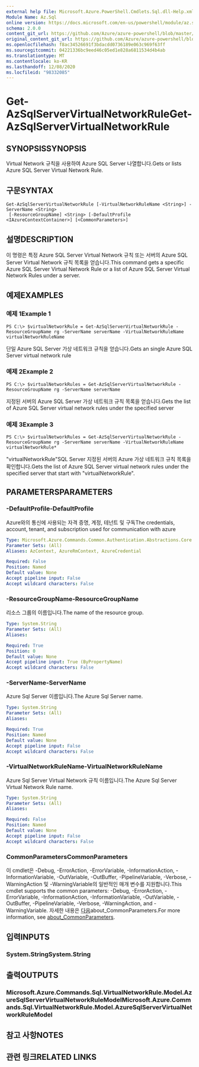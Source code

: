 ```yaml
---
external help file: Microsoft.Azure.PowerShell.Cmdlets.Sql.dll-Help.xml
Module Name: Az.Sql
online version: https://docs.microsoft.com/en-us/powershell/module/az.sql/get-azsqlservervirtualnetworkrule
schema: 2.0.0
content_git_url: https://github.com/Azure/azure-powershell/blob/master/src/Sql/Sql/help/Get-AzSqlServerVirtualNetworkRule.md
original_content_git_url: https://github.com/Azure/azure-powershell/blob/master/src/Sql/Sql/help/Get-AzSqlServerVirtualNetworkRule.md
ms.openlocfilehash: f8ac34526691f3bdacdd0736189e063c969f63ff
ms.sourcegitcommit: 04221336bc9eed46c05ed1e828a6811534d4b4ab
ms.translationtype: MT
ms.contentlocale: ko-KR
ms.lasthandoff: 12/08/2020
ms.locfileid: "98332085"
---
```

# <span data-ttu-id="cf379-101">Get-AzSqlServerVirtualNetworkRule</span><span class="sxs-lookup"><span data-stu-id="cf379-101">Get-AzSqlServerVirtualNetworkRule</span></span>

## <span data-ttu-id="cf379-102">SYNOPSIS</span><span class="sxs-lookup"><span data-stu-id="cf379-102">SYNOPSIS</span></span>
<span data-ttu-id="cf379-103">Virtual Network 규칙을 사용하여 Azure SQL Server 나열합니다.</span><span class="sxs-lookup"><span data-stu-id="cf379-103">Gets or lists Azure SQL Server Virtual Network Rule.</span></span>

## <span data-ttu-id="cf379-104">구문</span><span class="sxs-lookup"><span data-stu-id="cf379-104">SYNTAX</span></span>

```
Get-AzSqlServerVirtualNetworkRule [-VirtualNetworkRuleName <String>] -ServerName <String>
 [-ResourceGroupName] <String> [-DefaultProfile <IAzureContextContainer>] [<CommonParameters>]
```

## <span data-ttu-id="cf379-105">설명</span><span class="sxs-lookup"><span data-stu-id="cf379-105">DESCRIPTION</span></span>
<span data-ttu-id="cf379-106">이 명령은 특정 Azure SQL Server Virtual Network 규칙 또는 서버의 Azure SQL Server Virtual Network 규칙 목록을 얻습니다.</span><span class="sxs-lookup"><span data-stu-id="cf379-106">This command gets a specific Azure SQL Server Virtual Network Rule or a list of Azure SQL Server Virtual Network Rules under a server.</span></span>

## <span data-ttu-id="cf379-107">예제</span><span class="sxs-lookup"><span data-stu-id="cf379-107">EXAMPLES</span></span>

### <span data-ttu-id="cf379-108">예제 1</span><span class="sxs-lookup"><span data-stu-id="cf379-108">Example 1</span></span>
```
PS C:\> $virtualNetworkRule = Get-AzSqlServerVirtualNetworkRule -ResourceGroupName rg -ServerName serverName -VirtualNetworkRuleName virtualNetworkRuleName
```

<span data-ttu-id="cf379-109">단일 Azure SQL Server 가상 네트워크 규칙을 얻습니다.</span><span class="sxs-lookup"><span data-stu-id="cf379-109">Gets an single Azure SQL Server virtual network rule</span></span>

### <span data-ttu-id="cf379-110">예제 2</span><span class="sxs-lookup"><span data-stu-id="cf379-110">Example 2</span></span>
```
PS C:\> $virtualNetworkRules = Get-AzSqlServerVirtualNetworkRule -ResourceGroupName rg -ServerName serverName
```

<span data-ttu-id="cf379-111">지정된 서버의 Azure SQL Server 가상 네트워크 규칙 목록을 얻습니다.</span><span class="sxs-lookup"><span data-stu-id="cf379-111">Gets the list of Azure SQL Server virtual network rules under the specified server</span></span>

### <span data-ttu-id="cf379-112">예제 3</span><span class="sxs-lookup"><span data-stu-id="cf379-112">Example 3</span></span>
```
PS C:\> $virtualNetworkRules = Get-AzSqlServerVirtualNetworkRule -ResourceGroupName rg -ServerName serverName -VirtualNetworkRuleName virtualNetworkRule*
```

<span data-ttu-id="cf379-113">"virtualNetworkRule"SQL Server 지정된 서버의 Azure 가상 네트워크 규칙 목록을 확인합니다.</span><span class="sxs-lookup"><span data-stu-id="cf379-113">Gets the list of Azure SQL Server virtual network rules under the specified server that start with "virtualNetworkRule".</span></span>

## <span data-ttu-id="cf379-114">PARAMETERS</span><span class="sxs-lookup"><span data-stu-id="cf379-114">PARAMETERS</span></span>

### <span data-ttu-id="cf379-115">-DefaultProfile</span><span class="sxs-lookup"><span data-stu-id="cf379-115">-DefaultProfile</span></span>
<span data-ttu-id="cf379-116">Azure와의 통신에 사용되는 자격 증명, 계정, 테넌트 및 구독</span><span class="sxs-lookup"><span data-stu-id="cf379-116">The credentials, account, tenant, and subscription used for communication with azure</span></span>

```yaml
Type: Microsoft.Azure.Commands.Common.Authentication.Abstractions.Core.IAzureContextContainer
Parameter Sets: (All)
Aliases: AzContext, AzureRmContext, AzureCredential

Required: False
Position: Named
Default value: None
Accept pipeline input: False
Accept wildcard characters: False
```

### <span data-ttu-id="cf379-117">-ResourceGroupName</span><span class="sxs-lookup"><span data-stu-id="cf379-117">-ResourceGroupName</span></span>
<span data-ttu-id="cf379-118">리소스 그룹의 이름입니다.</span><span class="sxs-lookup"><span data-stu-id="cf379-118">The name of the resource group.</span></span>

```yaml
Type: System.String
Parameter Sets: (All)
Aliases:

Required: True
Position: 0
Default value: None
Accept pipeline input: True (ByPropertyName)
Accept wildcard characters: False
```

### <span data-ttu-id="cf379-119">-ServerName</span><span class="sxs-lookup"><span data-stu-id="cf379-119">-ServerName</span></span>
<span data-ttu-id="cf379-120">Azure Sql Server 이름입니다.</span><span class="sxs-lookup"><span data-stu-id="cf379-120">The Azure Sql Server name.</span></span>

```yaml
Type: System.String
Parameter Sets: (All)
Aliases:

Required: True
Position: Named
Default value: None
Accept pipeline input: False
Accept wildcard characters: False
```

### <span data-ttu-id="cf379-121">-VirtualNetworkRuleName</span><span class="sxs-lookup"><span data-stu-id="cf379-121">-VirtualNetworkRuleName</span></span>
<span data-ttu-id="cf379-122">Azure Sql Server Virtual Network 규칙 이름입니다.</span><span class="sxs-lookup"><span data-stu-id="cf379-122">The Azure Sql Server Virtual Network Rule name.</span></span>

```yaml
Type: System.String
Parameter Sets: (All)
Aliases:

Required: False
Position: Named
Default value: None
Accept pipeline input: False
Accept wildcard characters: False
```

### <span data-ttu-id="cf379-123">CommonParameters</span><span class="sxs-lookup"><span data-stu-id="cf379-123">CommonParameters</span></span>
<span data-ttu-id="cf379-124">이 cmdlet은 -Debug, -ErrorAction, -ErrorVariable, -InformationAction, -InformationVariable, -OutVariable, -OutBuffer, -PipelineVariable, -Verbose, -WarningAction 및 -WarningVariable의 일반적인 매개 변수를 지원합니다.</span><span class="sxs-lookup"><span data-stu-id="cf379-124">This cmdlet supports the common parameters: -Debug, -ErrorAction, -ErrorVariable, -InformationAction, -InformationVariable, -OutVariable, -OutBuffer, -PipelineVariable, -Verbose, -WarningAction, and -WarningVariable.</span></span> <span data-ttu-id="cf379-125">자세한 내용은 [다음](http://go.microsoft.com/fwlink/?LinkID=113216)about_CommonParameters.</span><span class="sxs-lookup"><span data-stu-id="cf379-125">For more information, see [about_CommonParameters](http://go.microsoft.com/fwlink/?LinkID=113216).</span></span>

## <span data-ttu-id="cf379-126">입력</span><span class="sxs-lookup"><span data-stu-id="cf379-126">INPUTS</span></span>

### <span data-ttu-id="cf379-127">System.String</span><span class="sxs-lookup"><span data-stu-id="cf379-127">System.String</span></span>

## <span data-ttu-id="cf379-128">출력</span><span class="sxs-lookup"><span data-stu-id="cf379-128">OUTPUTS</span></span>

### <span data-ttu-id="cf379-129">Microsoft.Azure.Commands.Sql.VirtualNetworkRule.Model.AzureSqlServerVirtualNetworkRuleModel</span><span class="sxs-lookup"><span data-stu-id="cf379-129">Microsoft.Azure.Commands.Sql.VirtualNetworkRule.Model.AzureSqlServerVirtualNetworkRuleModel</span></span>

## <span data-ttu-id="cf379-130">참고 사항</span><span class="sxs-lookup"><span data-stu-id="cf379-130">NOTES</span></span>

## <span data-ttu-id="cf379-131">관련 링크</span><span class="sxs-lookup"><span data-stu-id="cf379-131">RELATED LINKS</span></span>
